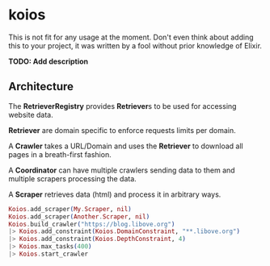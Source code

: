 # koios

This is not fit for any usage at the moment.
Don't even think about adding this to your project, it was written by a fool without prior knowledge of Elixir.

**TODO: Add description**
## Architecture

The **RetrieverRegistry** provides **Retriever**s to be used for accessing website data.

**Retriever** are domain specific to enforce requests limits per domain.

A **Crawler** takes a URL/Domain and uses the **Retriever** to download all pages in a breath-first fashion.

A **Coordinator** can have multiple crawlers sending data to them and multiple scrapers processing the data.

A **Scraper** retrieves data (html) and process it in arbitrary ways.


```elixir
Koios.add_scraper(My.Scraper, nil)
Koios.add_scraper(Another.Scraper, nil)
Koios.build_crawler("https://blog.libove.org")
|> Koios.add_constraint(Koios.DomainConstraint, "**.libove.org")
|> Koios.add_constraint(Koios.DepthConstraint, 4)
|> Koios.max_tasks(400)
|> Koios.start_crawler
```